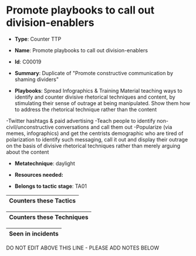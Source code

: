 # Promote playbooks to call out division-enablers

* **Type**: Counter TTP

* **Name**: Promote playbooks to call out division-enablers

* **Id**: C00019

* **Summary**: Duplicate of "Promote constructive communication by shaming dividers"

* **Playbooks**: Spread Infographics & Training Material teaching ways to identify and counter divisive rhetorical techniques and content, by stimulating their sense of outrage at being manipulated. Show them how to address the rhetorical technique rather than the content

-Twitter hashtags & paid advertising
-Teach people to identify non-civil/unconstructive conversations and call them out
-Popularize (via memes, infographics) and get the centrists demographic who are tired of polarization to identify such messaging, call it out and display their outrage on the basis of divisive rhetorical techniques rather than merely arguing about the content


* **Metatechnique**: daylight

* **Resources needed:** 

* **Belongs to tactic stage**: TA01


| Counters these Tactics |
| ---------------------- |



| Counters these Techniques |
| ------------------------- |



| Seen in incidents |
| ----------------- |


DO NOT EDIT ABOVE THIS LINE - PLEASE ADD NOTES BELOW